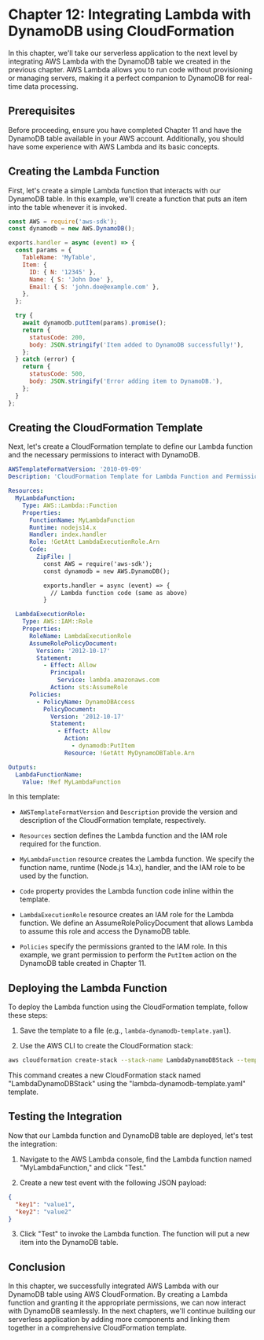 # Chapter 12: Integrating Lambda with DynamoDB using CloudFormation

In this chapter, we'll take our serverless application to the next level by integrating AWS Lambda with the DynamoDB table we created in the previous chapter. AWS Lambda allows you to run code without provisioning or managing servers, making it a perfect companion to DynamoDB for real-time data processing.

## Prerequisites

Before proceeding, ensure you have completed Chapter 11 and have the DynamoDB table available in your AWS account. Additionally, you should have some experience with AWS Lambda and its basic concepts.

## Creating the Lambda Function

First, let's create a simple Lambda function that interacts with our DynamoDB table. In this example, we'll create a function that puts an item into the table whenever it is invoked.

```javascript
const AWS = require('aws-sdk');
const dynamodb = new AWS.DynamoDB();

exports.handler = async (event) => {
  const params = {
    TableName: 'MyTable',
    Item: {
      ID: { N: '12345' },
      Name: { S: 'John Doe' },
      Email: { S: 'john.doe@example.com' },
    },
  };

  try {
    await dynamodb.putItem(params).promise();
    return {
      statusCode: 200,
      body: JSON.stringify('Item added to DynamoDB successfully!'),
    };
  } catch (error) {
    return {
      statusCode: 500,
      body: JSON.stringify('Error adding item to DynamoDB.'),
    };
  }
};
```

## Creating the CloudFormation Template

Next, let's create a CloudFormation template to define our Lambda function and the necessary permissions to interact with DynamoDB.

```yaml
AWSTemplateFormatVersion: '2010-09-09'
Description: 'CloudFormation Template for Lambda Function and Permissions'

Resources:
  MyLambdaFunction:
    Type: AWS::Lambda::Function
    Properties:
      FunctionName: MyLambdaFunction
      Runtime: nodejs14.x
      Handler: index.handler
      Role: !GetAtt LambdaExecutionRole.Arn
      Code:
        ZipFile: |
          const AWS = require('aws-sdk');
          const dynamodb = new AWS.DynamoDB();

          exports.handler = async (event) => {
            // Lambda function code (same as above)
          }

  LambdaExecutionRole:
    Type: AWS::IAM::Role
    Properties:
      RoleName: LambdaExecutionRole
      AssumeRolePolicyDocument:
        Version: '2012-10-17'
        Statement:
          - Effect: Allow
            Principal:
              Service: lambda.amazonaws.com
            Action: sts:AssumeRole
      Policies:
        - PolicyName: DynamoDBAccess
          PolicyDocument:
            Version: '2012-10-17'
            Statement:
              - Effect: Allow
                Action:
                  - dynamodb:PutItem
                Resource: !GetAtt MyDynamoDBTable.Arn

Outputs:
  LambdaFunctionName:
    Value: !Ref MyLambdaFunction
```

In this template:

- `AWSTemplateFormatVersion` and `Description` provide the version and description of the CloudFormation template, respectively.

- `Resources` section defines the Lambda function and the IAM role required for the function.

- `MyLambdaFunction` resource creates the Lambda function. We specify the function name, runtime (Node.js 14.x), handler, and the IAM role to be used by the function.

- `Code` property provides the Lambda function code inline within the template.

- `LambdaExecutionRole` resource creates an IAM role for the Lambda function. We define an AssumeRolePolicyDocument that allows Lambda to assume this role and access the DynamoDB table.

- `Policies` specify the permissions granted to the IAM role. In this example, we grant permission to perform the `PutItem` action on the DynamoDB table created in Chapter 11.

## Deploying the Lambda Function

To deploy the Lambda function using the CloudFormation template, follow these steps:

1. Save the template to a file (e.g., `lambda-dynamodb-template.yaml`).

2. Use the AWS CLI to create the CloudFormation stack:

```bash
aws cloudformation create-stack --stack-name LambdaDynamoDBStack --template-body file://lambda-dynamodb-template.yaml
```

This command creates a new CloudFormation stack named "LambdaDynamoDBStack" using the "lambda-dynamodb-template.yaml" template.

## Testing the Integration

Now that our Lambda function and DynamoDB table are deployed, let's test the integration:

1. Navigate to the AWS Lambda console, find the Lambda function named "MyLambdaFunction," and click "Test."

2. Create a new test event with the following JSON payload:

```json
{
  "key1": "value1",
  "key2": "value2"
}
```

3. Click "Test" to invoke the Lambda function. The function will put a new item into the DynamoDB table.

## Conclusion

In this chapter, we successfully integrated AWS Lambda with our DynamoDB table using AWS CloudFormation. By creating a Lambda function and granting it the appropriate permissions, we can now interact with DynamoDB seamlessly. In the next chapters, we'll continue building our serverless application by adding more components and linking them together in a comprehensive CloudFormation template.
